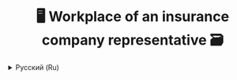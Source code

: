 <h1 align="center"> 🖥 Workplace of an insurance company representative 🗃</h1>

<details>

<summary>Русский (Ru)</summary>
    
# 🤔 Что это?

Данный репозиторий является моим первым дипломным проектом "Автоматизированное рабочее место представителя страховой компании \*Альфа-Гарант".

# 🤨 Для чего это?

Данная программа "должна" помоч страховому агенту с вводом данных клиента, его транспортного средства и страхового полиса в базу данных страховой компании. Но так как это был всего лишь дипломный прект, то она никому не была нужна.

# 📷 Несколько скриншотов

![Главное меню](screenshots/Screenshot3.jpg)
![Перечень клиентов](screenshots/Screenshot4.jpg)
![Редактирование данных клиента и его ТС](screenshots/Screenshot2.jpg)
![Редактирование данных страхового полиса](screenshots/Screenshot1.jpg)

# 📚 Технологии

1. Программа написана на Embarcadero RAD Studio 10 Seattle Architect 23.0 на **C++** (а не на Pascal, как показывает GitHub).
2. База данный написана с помощью IBExpert 2009.03.17.3 и FireBird 2.5.2.

# 👀 Важное

Данные для доступа к БД:

> `USER:` _SYSDBA_
>
> `PASSWORD:` _masterkey_

# 🎁 Известные баги

- [ ] Окно "Редагування даних" не сразу отображает информацию. Чтобы это исправить, еще раз нажмите на необходимый полис в окне "Поліси".
- [ ] Тоже самое происходит

---

_\*Программа (кроме названия компании) никак не связана с реальой компанией._

</details>

